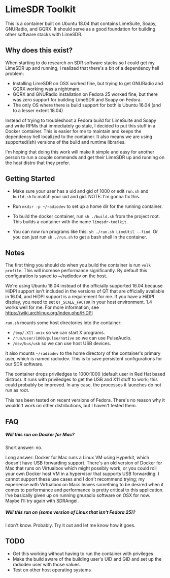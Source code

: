 # LimeSDR Toolkit

This is a container built on Ubuntu 18.04 that contains LimeSuite, Soapy, GNURadio, and GQRX.
It should serve as a good foundation for building other software stacks with LimeSDR.

## Why does this exist?

When starting to do research on SDR software stacks so I could get my LimeSDR up and running, I realized that there's a bit of a dependency hell problem:

* Installing LimeSDR on OSX worked fine, but trying to get GNURadio and GQRX working was a nightmare.
* GQRX and GNURadio installation on Fedora 25 worked fine, but there was zero support for building LimeSDR and Soapy on Fedora.
* The only OS where there is build support for both is Ubuntu 16.04 (and to a lesser extent 18.04)

Instead of trying to troubleshoot a Fedora build for LimeSuite and Soapy and write RPMs that immediately go stale, I decided to put this stuff in a Docker container. This is easier for me to maintain and keeps the dependency hell localized to the container. It also means we are using supported(ish) versions of the build and runtime libraries.

I'm hoping that doing this work will make it simple and easy for another person to run a couple commands and get their LimeSDR up and running on the host distro that they prefer.

## Getting Started

* Make sure your user has a uid and gid of 1000 or edit `run.sh` and `build.sh` to match your uid and gid. NOTE: I'm gonna fix this.

* Run `mkdir -p ~/radiodev` to set up a home dir for the running container.

* To build the docker container, run `sh ./build.sh` from the project root. This builds a container with the name `limesdr-toolkit`.

* You can now run programs like this: `sh ./run.sh LimeUtil --find`. Or you can just run `sh ./run.sh` to get a bash shell in the container.

## Notes

The first thing you should do when you build the container is run `volk profile`. This will increase performance significantly. By default this configuration is saved to ~/radiodev on the host.

We're using Ubuntu 18.04 instead of the officially supported 16.04 because HiDPI support isn't included in the versions of QT that are officially available in 16.04, and HiDPI support is a requirement for me. If you have a HiDPI display, you need to set `QT_SCALE_FACTOR` in your host environment. 1.4 works well for me. For more information, see https://wiki.archlinux.org/index.php/HiDPI

`run.sh` mounts some host directories into the container:
  * `/tmp/.X11-unix` so we can start X programs.
  * `/run/user/1000/pulse/native` so we can use PulseAudio.
  * `/dev/bus/usb` so we can use host USB devices.

It also mounts `~/radiodev` to the home directory of the container's primary user, which is named radiodev. This is to save persistent configurations for our SDR software.

The container drops priviledges to 1000:1000 (default user in Red Hat based distros). It runs with priviledges to get the USB and X11 stuff to work; this could probably be improved. In any case, the processes it launches do not run as root.

This has been tested on recent versions of Fedora. There's no reason why it wouldn't work on other distributions, but I haven't tested them.

## FAQ

##### Will this run on Docker for Mac?

Short answer: no.

Long answer: Docker for Mac runs a Linux VM using Hyperkit, which doesn't have USB forwarding support. There's an old version of Docker for Mac that runs on Virtualbox which might possibly work, or you could roll your own Docker host VM in a hypervisor that supports USB forwarding. I cannot support these use cases and I don't recommend trying; my experience with Virtualbox on Macs leaves something to be desired when it comes to performance and performance is pretty critical to this application. I've basically given up on running gnuradio software on OSX for now. Maybe I'll try again with SDRAngel.

##### Will this run on (some version of Linux that isn't Fedora 25)?

I don't know. Probably. Try it out and let me know how it goes.

## TODO

* Get this working without having to run the container with privileges
* Make the build aware of the building user's UID and GID and set up the radiodev user with those values.
* Test on other host operating systems
